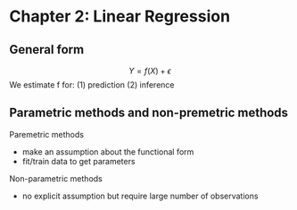 # Chapter 2: Linear Regression

## General form
$$
Y = f(X) + \epsilon 
$$
We estimate f for: (1) prediction (2) inference

## Parametric methods and non-premetric methods
Paremetric methods
- make an assumption about the functional form
- fit/train data to get parameters

Non-parametric methods
- no explicit assumption but require large number of observations


